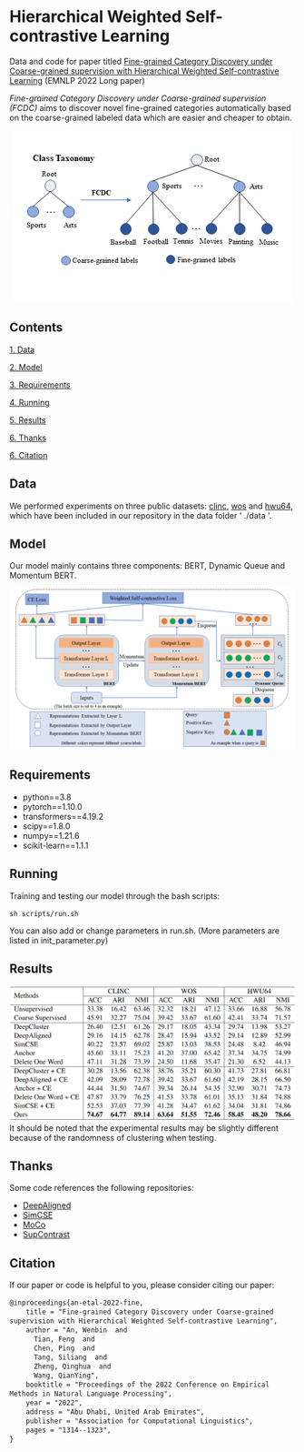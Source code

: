 
# Hierarchical Weighted Self-contrastive Learning
Data and code for paper titled [Fine-grained Category Discovery under Coarse-grained supervision with Hierarchical Weighted Self-contrastive Learning](https://arxiv.org/abs/2210.07733) (EMNLP 2022 Long paper)

*Fine-grained Category Discovery under Coarse-grained supervision (FCDC)* aims to discover novel fine-grained categories automatically based on the coarse-grained labeled data which are easier and cheaper to obtain.
<div align=center>
<img src="./figures/intro.png"/>
</div>


## Contents
[1. Data](#data)

[2. Model](#model)

[3. Requirements](#requirements)

[4. Running](#running)

[5. Results](#results)

[6. Thanks](#thanks)

[6. Citation](#citation)

## Data
We performed experiments on three public datasets: [clinc](https://aclanthology.org/D19-1131/), [wos](https://arxiv.org/abs/1709.08267) and [hwu64](https://arxiv.org/abs/1903.05566), which have been included in our repository in the data folder ' ./data '.

## Model
Our model mainly contains three  components: BERT, Dynamic Queue and Momentum BERT.
<div align=center>
<img src="./figures/model.png"/>
</div>

## Requirements
* python==3.8
* pytorch==1.10.0
* transformers==4.19.2
* scipy==1.8.0
* numpy==1.21.6
* scikit-learn==1.1.1

## Running
Training and testing our model through the bash scripts:
```
sh scripts/run.sh
```
You can also add or change parameters in run.sh. (More parameters are listed in init_parameter.py)

## Results
<div align=center>
<img src="./figures/results.png"/>
</div>
It should be noted that the experimental results may be slightly different because of the randomness of clustering when testing.

## Thanks
Some code references the following repositories:
* [DeepAligned](https://github.com/thuiar/DeepAligned-Clustering)
* [SimCSE](https://github.com/princeton-nlp/SimCSE)
* [MoCo](https://github.com/facebookresearch/moco)
* [SupContrast](https://github.com/HobbitLong/SupContrast)

## Citation
If our paper or code is helpful to you, please consider citing our paper:
```
@inproceedings{an-etal-2022-fine,
    title = "Fine-grained Category Discovery under Coarse-grained supervision with Hierarchical Weighted Self-contrastive Learning",
    author = "An, Wenbin  and
      Tian, Feng  and
      Chen, Ping  and
      Tang, Siliang  and
      Zheng, Qinghua  and
      Wang, QianYing",
    booktitle = "Proceedings of the 2022 Conference on Empirical Methods in Natural Language Processing",
    year = "2022",
    address = "Abu Dhabi, United Arab Emirates",
    publisher = "Association for Computational Linguistics",
    pages = "1314--1323",
}
```
